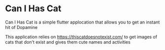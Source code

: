 # Can I Has Cat

Can I Has Cat is a simple flutter applocation that allows you to get an instant hit of Dopamine

This application relies on https://thiscatdoesnotexist.com/ to get images of cats that don't exist and gives them cute names and activities

